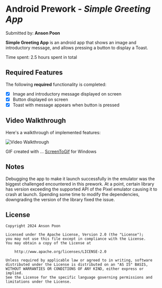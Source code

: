 # Android Prework - *Simple Greeting App*

Submitted by: **Anson Poon**

**Simple Greeting App** is an android app that shows an image and introductory message, and allows pressing a button to display a Toast. 

Time spent: 2.5 hours spent in total

## Required Features

The following **required** functionality is completed:

* [x] Image and introductory message displayed on screen
* [x] Button displayed on screen
* [x] Toast with message appears when button is pressed 

<!-- The following **optional** features are implemented:

* [ ] List anything else that you can get done to improve the app functionality!  -->

## Video Walkthrough

Here's a walkthrough of implemented features:

<img src='http://i.imgur.com/link/to/your/gif/file.gif' title='Video Walkthrough' width='' alt='Video Walkthrough' />

GIF created with ...
[ScreenToGif](https://www.screentogif.com/) for Windows


## Notes

Debugging the app to make it launch successfully in the emulator was the biggest challenged encountered in this prework. At a point, certain library has version exceeding the supported API of the Pixel emulator causing it to crash at launch. Spending some time to modify the dependencies, downgrading the version of the library fixed the issue.


## License

    Copyright 2024 Anson Poon

    Licensed under the Apache License, Version 2.0 (the "License");
    you may not use this file except in compliance with the License.
    You may obtain a copy of the License at

        http://www.apache.org/licenses/LICENSE-2.0

    Unless required by applicable law or agreed to in writing, software
    distributed under the License is distributed on an "AS IS" BASIS,
    WITHOUT WARRANTIES OR CONDITIONS OF ANY KIND, either express or implied.
    See the License for the specific language governing permissions and
    limitations under the License.
